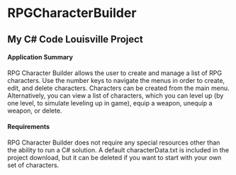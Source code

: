 # RPGCharacterBuilder
## My C# Code Louisville Project

#### Application Summary

RPG Character Builder allows the user to create and manage a list of RPG characters. Use the number keys to navigate the menus in order to create, edit, and delete characters. Characters can be created from the main menu. Alternatively, you can view a list of characters, which you can level up (by one level, to simulate leveling up in game), equip a weapon, unequip a weapon, or delete.

#### Requirements

RPG Character Builder does not require any special resources other than the ability to run a C# solution. A default characterData.txt is included in the project download, but it can be deleted if you want to start with your own set of characters.
